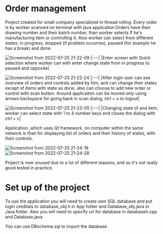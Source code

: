 # Order management
Project created for small company specialized in thread rolling. Every order is by worker scanned on terminal with java applicaiton.Orders have 
their drawing number and their batch number, than worker selects if he's manufacturing item or controlling it. Also worker can select from different states:
in progress, stopped (if problem occurres), paused (for example he has a break) and done. 

![Screenshot from 2022-07-25 21-22-09](https://user-images.githubusercontent.com/26491801/180859337-43597824-9be7-4c02-a87a-0c0bf8febd90.png)
|:--:|
|Enter screen with Quick selection where worker can with enter change state from in progress to paused and opposite|

![Screenshot from 2022-07-25 21-22-24](https://user-images.githubusercontent.com/26491801/180859347-16aaaa54-9f7f-4514-9845-3edb269f1cf1.png)
|:--:|
|After login user can see overview of orders and controls added by him, and can change their states except of items with state as done, also can choose to add new order or control with scan button. Around applicaiton can be moved only using arrows backspace for going back in scan dialog, ctrl + o to logout|

![Screenshot from 2022-07-25 21-23-05](https://user-images.githubusercontent.com/26491801/180859354-df02747e-60a1-42f3-8f92-dc7e8da94cf1.png)
|:--:|
|Changing state of and item, worker can select state with 1 to 4 number keys and closes the dialog with ctrl + c|

Application ,which uses Qt framework, on computer within the same network is than for displaying list of orders and their history of states, with their controls. 

![Screenshot from 2022-07-25 21-24-18](https://user-images.githubusercontent.com/26491801/180859376-0db372c1-10f0-4ccb-88e3-4408ca6a022b.png)
![Screenshot from 2022-07-25 21-24-28](https://user-images.githubusercontent.com/26491801/180859390-79a39bea-938f-447e-947a-57915194e248.png)

Project is now unused due to a lot of different reasons, and so it's not really good tested in practice. 

# Set up of the project
To use the application you will need to create own SQL database and put login creditals to database_obj.h in App folder and Database_obj.java in Java folder.
Also you will need to specify url for database in databaseh.cpp and Database.java

You can use DBschema.sql to import the database
